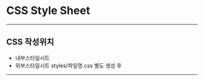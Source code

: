 # CSS Style Sheet
----
## CSS 작성위치
* 내부스타일시트 <head><style>여기 작성</style></head>
* 외부스타일시트 styles/파일명.css 별도 생성 후 
    <link rel="stylesheet" href="./styles/파일명.css">
----
